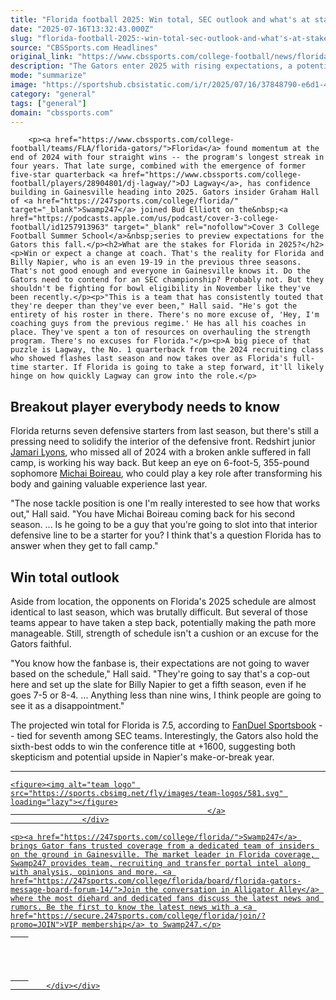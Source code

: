 ```yaml
---
title: "Florida football 2025: Win total, SEC outlook and what's at stake for Billy Napier"
date: "2025-07-16T13:32:43.000Z"
slug: "florida-football-2025:-win-total-sec-outlook-and-what's-at-stake-for-billy-napier"
source: "CBSSports.com Headlines"
original_link: "https://www.cbssports.com/college-football/news/florida-football-2025-win-total-sec-outlook-and-whats-at-stake-for-billy-napier/"
description: "The Gators enter 2025 with rising expectations, a potential star in DJ Lagway and little room for excuses"
mode: "summarize"
image: "https://sportshub.cbsistatic.com/i/r/2025/07/16/37848790-e6d1-4442-8473-18bdd552c2cb/thumbnail/1200x675/ee88bae91244a1f764577eb8f6ea6149/gators.jpg"
category: "general"
tags: ["general"]
domain: "cbssports.com"
---
```

<div id="readability-page-1" class="page"><div>
        
        
                            
                
        <p><a href="https://www.cbssports.com/college-football/teams/FLA/florida-gators/">Florida</a> found momentum at the end of 2024 with four straight wins -- the program's longest streak in four years. That late surge, combined with the emergence of former five-star quarterback <a href="https://www.cbssports.com/college-football/players/28904801/dj-lagway/">DJ Lagway</a>, has confidence building in Gainesville heading into 2025. Gators insider Graham Hall of <a href="https://247sports.com/college/florida/" target="_blank">Swamp247</a> joined Bud Elliott on the&nbsp;<a href="https://podcasts.apple.com/us/podcast/cover-3-college-football/id1257913963" target="_blank" rel="nofollow">Cover 3 College Football Summer School</a>&nbsp;series to preview expectations for the Gators this fall.</p><h2>What are the stakes for Florida in 2025?</h2><p>Win or expect a change at coach. That's the reality for Florida and Billy Napier, who is an even 19-19 in the previous three seasons. That's not good enough and everyone in Gainesville knows it. Do the Gators need to contend for an SEC championship? Probably not. But they shouldn't be fighting for bowl eligibility in November like they've been recently.</p><p>"This is a team that has consistently touted that they're deeper than they've ever been," Hall said. "He's got the entirety of his roster in there. There's no more excuse of, 'Hey, I'm coaching guys from the previous regime.' He has all his coaches in place. They've spent a ton of resources on overhauling the strength program. There's no excuses for Florida."</p><p>A big piece of that puzzle is Lagway, the No. 1 quarterback from the 2024 recruiting class who showed flashes last season and now takes over as Florida's full-time starter. If Florida is going to take a step forward, it'll likely hinge on how quickly Lagway can grow into the role.</p>
        


<h2>Breakout player everybody needs to know</h2><p>Florida returns seven defensive starters from last season, but there's still a pressing need to solidify the interior of the defensive front. Redshirt junior <a href="https://www.cbssports.com/college-football/players/28900966/jamari-lyons/">Jamari Lyons</a>, who missed all of 2024 with a broken ankle suffered in fall camp, is working his way back. But keep an eye on 6-foot-5, 355-pound sophomore <a href="https://www.cbssports.com/college-football/players/29389068/michai-boireau/">Michai Boireau</a>, who could play a key role after transforming his body and gaining valuable experience last year.</p><p>"The nose tackle position is one I'm really interested to see how that works out," Hall said. "You have Michai Boireau coming back for his second season. ... Is he going to be a guy that you're going to slot into that interior defensive line to be a starter for you? I think that's a question Florida has to answer when they get to fall camp."</p><h2>Win total outlook</h2><p>Aside from location, the opponents on Florida's 2025 schedule are almost identical to last season, which was brutally difficult. But several of those teams appear to have taken a step back, potentially making the path more manageable. Still, strength of schedule isn't a cushion or an excuse for the Gators faithful.</p>
        

<p>"You know how the fanbase is, their expectations are not going to waver based on the schedule," Hall said. "They're going to say that's a cop-out here and set up the slate for Billy Napier to get a fifth season, even if he goes 7-5 or 8-4. ... Anything less than nine wins, I think people are going to see it as a disappointment."</p><p>The projected win total for Florida is 7.5, according to&nbsp;<a href="https://sportsbook.fanduel.com/navigation/ncaaf?tab=win-totals" target="_blank" rel="nofollow">FanDuel Sportsbook</a>&nbsp;-- tied for seventh among SEC teams. Interestingly, the Gators also hold the sixth-best odds to win the conference title at +1600, suggesting both skepticism and potential upside in Napier's make-or-break year.</p><hr><div>
                            <a href="https://www.cbssports.com/college-football/teams/FLA/florida-gators/" aria-label="home team page">
                                                                                                                                                    
        
    <figure><img alt="team logo" src="https://sports.cbsimg.net/fly/images/team-logos/581.svg" loading="lazy"></figure>
                                                </a>
                    </div>
    
    <p><a href="https://247sports.com/college/florida/">Swamp247</a> brings Gator fans trusted coverage from a dedicated team of insiders on the ground in Gainesville. The market leader in Florida coverage, Swamp247 provides team, recruiting and transfer portal intel along with analysis, opinions and more. <a href="https://247sports.com/college/florida/board/florida-gators-message-board-forum-14/">Join the conversation in Alligator Alley</a> where the most diehard and dedicated fans discuss the latest news and rumors. Be the first to know the latest news with a <a href="https://secure.247sports.com/college/florida/join/?promo=JOIN">VIP membership</a> to Swamp247.</p>
        




        
            </div></div>